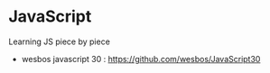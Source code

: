 # JavaScript
Learning JS piece by piece
- wesbos javascript 30 : https://github.com/wesbos/JavaScript30
